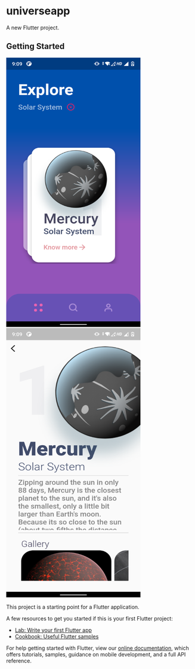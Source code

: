 # universeapp

A new Flutter project.

## Getting Started
<img src="https://github.com/deepakmaurya9648/flutter_ui_practice/blob/main/universeapp/assets/homeScreen.png?raw=true" alt="Home Screen SS" width="360" height="720">
<br>
<img src="https://github.com/deepakmaurya9648/flutter_ui_practice/blob/main/universeapp/assets/detailScreen%20(1).png?raw=true" alt="Detail Screen SS" width="360" height="720">

This project is a starting point for a Flutter application.

A few resources to get you started if this is your first Flutter project:

- [Lab: Write your first Flutter app](https://flutter.dev/docs/get-started/codelab)
- [Cookbook: Useful Flutter samples](https://flutter.dev/docs/cookbook)

For help getting started with Flutter, view our
[online documentation](https://flutter.dev/docs), which offers tutorials,
samples, guidance on mobile development, and a full API reference.
